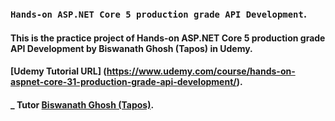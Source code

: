 ### `Hands-on ASP.NET Core 5 production grade API Development`.

#### This is the practice project of Hands-on ASP.NET Core 5 production grade API Development by Biswanath Ghosh (Tapos) in Udemy. 

#### [Udemy Tutorial URL] (https://www.udemy.com/course/hands-on-aspnet-core-31-production-grade-api-development/).

#### _ Tutor [Biswanath Ghosh (Tapos)](https://github.com/tapos007).
